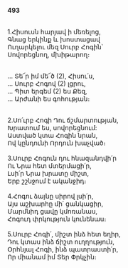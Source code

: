 **493**

\
1.Հիսուսն հարյավ ի մեռելոց,\
Գնաց երկինք և խոստացավ\
Ուղարկելու մեզ Սուրբ Հոգին՝\
Սովորեցնող, մխիթարող։

\
 ... Տե՜ր իմ մե՜ծ (2), Հիսու՛ս,\
 ... Սուրբ Հոգով (2) լցրու,\
 ... Պիտ երգեմ (2) ես Քեզ,\
 ... Արժանի ես գոհության։

\
2.Սո՛ւրբ Հոգի Դու ճշմարտության,\
Խրատում ես, սովորեցնում:\
Աստված կտա Հոգին նրան,\
Ով կընդունի Որդուն խաչված։\
\
3.Սուրբ Հոգուն դու հնազանդվի՛ր\
Ու Նրա հետ մտերմացի՛ր,\
Լսի՛ր Նրա խրատը միշտ,\
Երբ շշնջում է ականջիդ։\
\
4.Հոգու ձայնը սիրով լսի՛ր,\
Այս աշխարհը մի՛ ցանկացիր,\
Մարմնիդ ցավը կմոռանաս,\
Հոգուդ փրկություն կունենաս։\
\
5.Սուրբ Հոգի՛, միշտ ինձ հետ եղիր,\
Դու կտաս ինձ ճիշտ ուղղություն,\
Օրհնյալ Հոգի, ինձ պատրաստի՛ր,\
Որ միանամ իմ Տեր Փրկչին։
